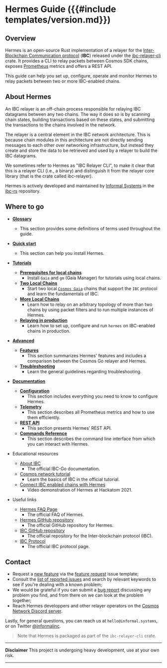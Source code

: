 # Hermes Guide ({{#include templates/version.md}})

## Overview 

Hermes is an open-source Rust implementation of a relayer for the
[Inter-Blockchain Communication protocol](https://ibc.cosmos.network) (**IBC**) released under the [ibc-relayer-cli](https://crates.io/crates/ibc-relayer-cli) crate. It provides a CLI to relay packets between Cosmos SDK chains, exposes [Prometheus](https://prometheus.io/) metrics and offers a REST API. 

This guide can help you set up, configure, operate and monitor Hermes to relay
packets between two or more IBC-enabled chains.

## About Hermes

An IBC relayer is an off-chain process responsible for relaying IBC datagrams between any two chains. The way it does so is by scanning chain states, building transactions based on these states, and submitting the transactions to the chains involved in the network.

The relayer is a central element in the IBC network architecture. This is because chain modules in this architecture are not directly sending messages to each other over networking infrastructure, but instead they create and store the data to be retrieved and used by a relayer to build the IBC datagrams.

We sometimes refer to Hermes as "IBC Relayer CLI", to make it clear that this is a relayer CLI (i.e., a binary) and distinguish it from the relayer core library (that is the crate called ibc-relayer).

Hermes is actively developed and maintained by [Informal Systems](https://informal.systems) in the [ibc-rs](https://github.com/informalsystems/ibc-rs) repository.

## Where to go

* **[Glossary](./glossary.md)**

  - This section provides some definitions of terms used throughout the guide.


* **[Quick start](./quick-start/index.md)**

  - This section can help you install Hermes.

* **[Tutorials](./tutorials/index.md)**

  - **[Prerequisites for local chains](./tutorials/local-chains/index.md)**
      - Install `Gaia` and `gm` (Gaia Manager) for tutorials using local chains.
  - **[Two Local Chains](./tutorials/local-chains/index.md)**
      - Start two local [`Cosmos Gaia`](https://github.com/cosmos/gaia) chains that support the `IBC` protocol and learn the fundamentals of IBC.
  - **[More Local Chains](./tutorials/more-chains/index.md)**
      - Learn how to relay on an arbitrary topology of more than two chains by using packet filters and to run multiple instances of Hermes.
  - **[Relaying in production](./tutorials/production/index.md)**
      - Learn how to set up, configure and run `hermes` on IBC-enabled chains in production.

* **[Advanced](./advanced/index.md)**
  - **[Features](./advanced/features.md)** 
      - This section summarizes Hermes' features and includes a comparison between the Cosmos Go relayer and Hermes.
  - **[Troubleshooting](./advanced/troubleshooting/index.md)**
      - Learn the general guidelines regarding troubleshooting.
    

* **[Documentation](./documentation/index.md)**
  - **[Configuration](./documentation/configuration/index.md)**
      - This section includes everything you need to know to configure Hermes.
  - **[Telemetry](./documentation/telemetry/index.md)**
      - This section describes all Prometheus metrics and how to use them efficiently.
  - **[REST API](./documentation/rest-api.md)**
      - This section presents Hermes' REST API.
  - **[Commands Reference](./documentation/commands/index.md)**
      - This section describes the command line interface from which you can interact with Hermes.

* Educational resources
  - [About IBC](https://ibc.cosmos.network/)
      - The official IBC-Go documentation. 
  - [Cosmos network tutorial](https://tutorials.cosmos.network/academy/4-ibc/what-is-ibc.html#)
      - Learn the basics of IBC in the official tutorial. 
  - [Connect IBC enabled chains with Hermes](https://www.youtube.com/watch?v=_xQDTj1PcEw&t=4289s)
      - Video demonstration of Hermes at Hackatom 2021.

* Useful links
  - [Hermes FAQ Page](https://github.com/informalsystems/ibc-rs/discussions/2472)
      - The official FAQ of Hermes.
  - [Hermes GitHub repository](https://github.com/informalsystems/ibc-rs)
      - The official GitHub repository for Hermes.
  - [IBC GitHub repository](https://github.com/cosmos/ics)
      - The official repository for the Inter-blockchain protocol (IBC).
  - [IBC Protocol](https://ibcprotocol.org)
      - The official IBC protocol page.

## Contact

- Request a [new feature](#new-feature-request) via the [feature request][feature-request] issue template;
- Consult the [list of reported issues][issues] and search by relevant
  keywords to see if you're dealing with a known problem;
- We would be grateful if you can submit a [bug report][bug-report]
  discussing any problem you find, and from there on we can look at the
  problem together;
- Reach Hermes developpers and other relayer operators on the [Cosmos Network Discord server](https://discord.com/invite/cosmosnetwork).

Lastly, for general questions, you can reach us at `hello@informal.systems`,
or on Twitter [@informalinc][twitter].

> Note that Hermes is packaged as part of the `ibc-relayer-cli` crate.


---

__Disclaimer__ This project is undergoing heavy development, use at your own risk.

---



[feature-request]: https://github.com/informalsystems/ibc-rs/issues/new?assignees=&labels=&template=feature-request.md
[bug-report]: https://github.com/informalsystems/ibc-rs/issues/new?assignees=&labels=&template=bug-report.md
[twitter]: https://twitter.com/informalinc
[issues]: https://github.com/informalsystems/ibc-rs/issues